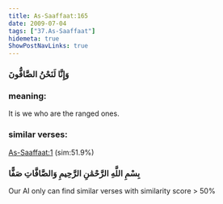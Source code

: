 ```yaml
---
title: As-Saaffaat:165
date: 2009-07-04
tags: ["37.As-Saaffaat"]
hidemeta: true 
ShowPostNavLinks: true 
---
```

### وَإِنَّا لَنَحْنُ الصَّافُّونَ
### meaning: 
It is we who are the ranged ones.
### similar verses: 

[As-Saaffaat:1](/37/1) (sim:51.9%)

### بِسْمِ اللَّهِ الرَّحْمَٰنِ الرَّحِيمِ وَالصَّافَّاتِ صَفًّا

Our AI only can find similar verses with similarity score > 50% 



